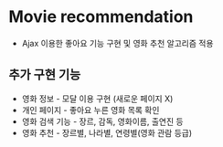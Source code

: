 # Movie recommendation
* Ajax 이용한 좋아요 기능 구현 및 영화 추천 알고리즘 적용

## 추가 구현 기능
* 영화 정보 - 모달 이용 구현 (새로운 페이지 X)
* 개인 페이지 - 좋아요 누른 영화 목록 확인
* 영화 검색 기능 - 장르, 감독, 영화이름, 출연진 등
* 영화 추천 - 장르별, 나라별, 연령별(영화 관람 등급)